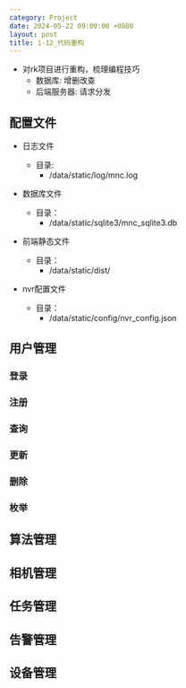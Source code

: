 ```yaml
---
category: Project
date: 2024-05-22 09:00:00 +0800
layout: post
title: 1-12_代码重构
---
```


+ 对rk项目进行重构，梳理编程技巧
  + 数据库: 增删改查
  + 后端服务器: 请求分发

## 配置文件

+ 日志文件
  + 目录:
    + /data/static/log/mnc.log

+ 数据库文件
  + 目录：
    + /data/static/sqlite3/mnc_sqlite3.db

+ 前端静态文件
  + 目录：
    + /data/static/dist/

+ nvr配置文件
  + 目录：
    + /data/static/config/nvr_config.json

## 用户管理

### 登录

### 注册

### 查询

### 更新

### 删除

### 枚举

## 算法管理

## 相机管理

## 任务管理

## 告警管理

## 设备管理
